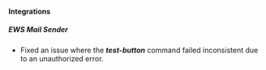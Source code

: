 
#### Integrations
##### EWS Mail Sender
- Fixed an issue where the ***test-button*** command failed inconsistent due to an unauthorized error.